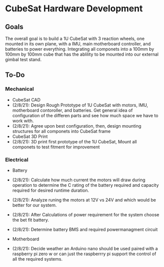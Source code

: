 # CubeSat Hardware Development

## Goals
The overall goal is to build a 1U CubeSat with 3 reaction wheels, one mounted in its own plane, with a IMU, main motherboard controller, and batteries to power everything. Integrating all componets into a 100mm by 100mm by 100mm cube that has the ablility to be mounted into our external gimbal test stand.


## To-Do
### Mechanical 
- CubeSat CAD
- (2/8/21): Design Rough Prototype of 1U CubeSat with motors, IMU, motherboard contoroller, and batteries. Get general idea of configuration of the differen parts and see how much space we have to work with.
- (2/8/21): Agree upon best configuration, then, design mounting structures for all componets into CubeSat frame
- CubeSat 3D Print
- (2/8/21): 3D print first prototype of the 1U CubeSat, Mount all componets to test fitment for improvement

### Electrical
- Battery
- (2/8/21): Calculate how much current the motors will draw during operation to determine the C rating of the battery required and capacity required for desired runtime duration.
- (2/8/21): Analyze runing the motors at 12V vs 24V and which would be better for our system.
- (2/8/21): After Calculations of power requirement for the system choose the bet fit battery.
- (2/8/21): Determine battery BMS and required powermanagment circuit 

- Motherboard
- (2/8/21): Decide weather an Arduino nano should be used paired with a raspberry pi zero w or can just the raspberrry pi support the control of all the required systems.
